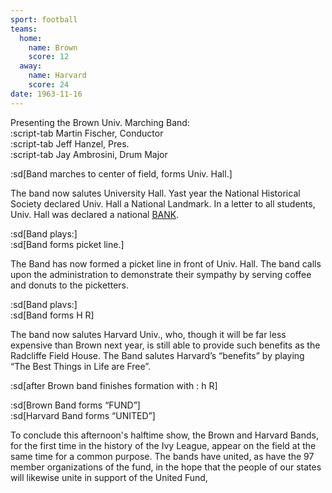 ```yaml
---
sport: football
teams:
  home:
    name: Brown
    score: 12
  away:
    name: Harvard
    score: 24
date: 1963-11-16
---
```


Presenting the Brown Univ. Marching Band:\
:script-tab Martin Fischer, Conductor\
:script-tab Jeff Hanzel, Pres.\
:script-tab Jay Ambrosini, Drum Major

:sd[Band marches to center of field, forms Univ. Hall.]

The band now salutes University Hall. Yast year the National Historical Society declared Univ. Hall a National Landmark. In a letter to all students, Univ. Hall was declared a national <u>BANK</u>.

:sd[Band plays:]\
:sd[Band forms picket line.]

The Band has now formed a picket line in front of Univ. Hall. The band calls upon the administration to demonstrate their sympathy by serving coffee and donuts to the picketters.

:sd[Band plavs:]\
:sd[Band forms H R]

The band now salutes Harvard Univ., who, though it will be far less expensive than Brown next year, is still able to provide such benefits as the Radcliffe Field House. The Band salutes Harvard’s “benefits” by playing “The Best Things in Life are Free”.

:sd[after Brown band finishes formation with : h R]

:sd[Brown Band forms “FUND”]\
:sd[Harvard Band forms “UNITED”]

To conclude this afternoon's halftime show, the Brown and Harvard Bands, for the first time in the history of the Ivy League, appear on the field at the same time for a common purpose. The bands have united, as have the 97 member organizations of the fund, in the hope that the people of our states will likewise unite in support of the United Fund,
